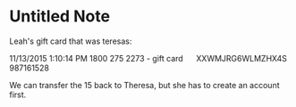 # Untitled Note

Leah's gift card that was teresas:

11/13/2015 1:10:14 PM
1800 275 2273 - gift card
     XXWMJRG6WLMZHX4S
987161528

We can transfer the 15 back to Theresa, but she has to create an account first.
